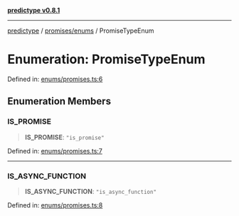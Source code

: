 [**predictype v0.8.1**](../../../README.md)

***

[predictype](../../../modules.md) / [promises/enums](../README.md) / PromiseTypeEnum

# Enumeration: PromiseTypeEnum

Defined in: [enums/promises.ts:6](https://github.com/maduhaime/predictype/blob/2310adbaccb6fbc00cdab8e345e79bd5b09e40f5/src/enums/promises.ts#L6)

## Enumeration Members

### IS\_PROMISE

> **IS\_PROMISE**: `"is_promise"`

Defined in: [enums/promises.ts:7](https://github.com/maduhaime/predictype/blob/2310adbaccb6fbc00cdab8e345e79bd5b09e40f5/src/enums/promises.ts#L7)

***

### IS\_ASYNC\_FUNCTION

> **IS\_ASYNC\_FUNCTION**: `"is_async_function"`

Defined in: [enums/promises.ts:8](https://github.com/maduhaime/predictype/blob/2310adbaccb6fbc00cdab8e345e79bd5b09e40f5/src/enums/promises.ts#L8)
